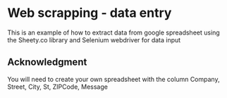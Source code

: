 # Web scrapping - data entry

This is an example of how to extract data from google spreadsheet 
using the Sheety.co library and Selenium webdriver for data input

## Acknowledgment
You will need to create your own spreadsheet with the column
Company, Street, City, St, ZIPCode, Message